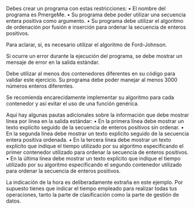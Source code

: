 Debes crear un programa con estas restricciones:
• El nombre del programa es PmergeMe.
• Su programa debe poder utilizar una secuencia entera positiva como argumento.
• Su programa debe utilizar el algoritmo de ordenación por fusión e inserción para ordenar la secuencia de enteros positivos.

Para aclarar, sí, es necesario utilizar el algoritmo de Ford-Johnson.

Si ocurre un error durante la ejecución del programa, se debe mostrar un mensaje de error en la salida estándar.

Debe utilizar al menos dos contenedores diferentes en su código para validar este ejercicio. Su programa debe poder manejar al menos 3000 números enteros diferentes.

Se recomienda encarecidamente implementar su algoritmo para cada contenedor y así evitar el uso de una función genérica.

Aquí hay algunas pautas adicionales sobre la información que debe mostrar línea por línea en la salida estándar:
• En la primera línea debe mostrar un texto explícito seguido de la secuencia de enteros positivos sin ordenar.
• En la segunda línea debe mostrar un texto explícito seguido de la secuencia entera positiva ordenada.
• En la tercera línea debe mostrar un texto explícito que indique el tiempo utilizado por su algoritmo especificando el primer contenedor utilizado para ordenar la secuencia de enteros positivos.
• En la última línea debe mostrar un texto explícito que indique el tiempo utilizado por su algoritmo especificando el segundo contenedor utilizado para ordenar la secuencia de enteros positivos.

La indicación de la hora es deliberadamente extraña en este ejemplo. Por supuesto tienes que indicar el tiempo empleado para realizar todas tus operaciones, tanto la parte de clasificación como la parte de gestión de datos.